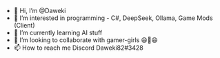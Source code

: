 - 👋 Hi, I’m @Daweki
- 👀 I’m interested in programming - C#, DeepSeek, Ollama, Game Mods (Client)
- 🌱 I’m currently learning AI stuff
- 💞️ I’m looking to collaborate with gamer-girls 😄💞️😄
- 📫 How to reach me Discord Daweki82#3428

<!---
Daweki/Daweki is a ✨ special ✨ repository because its `README.md` (this file) appears on your GitHub profile.
You can click the Preview link to take a look at your changes.
--->
